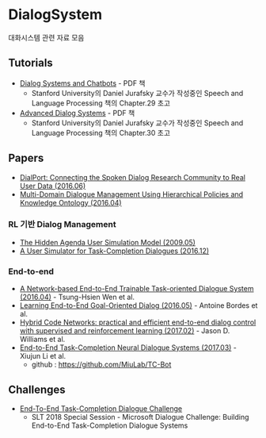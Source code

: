 # DialogSystem
대화시스템 관련 자료 모음

## Tutorials
* [Dialog Systems and Chatbots](https://web.stanford.edu/~jurafsky/slp3/29.pdf) - PDF 책
  * Stanford University의 Daniel Jurafsky 교수가 작성중인 Speech and Language Processing 책의 Chapter.29 초고
* [Advanced Dialog Systems](https://web.stanford.edu/~jurafsky/slp3/30.pdf) - PDF 책
  * Stanford University의 Daniel Jurafsky 교수가 작성중인 Speech and Language Processing 책의 Chapter.30 초고

## Papers
* [DialPort: Connecting the Spoken Dialog Research Community to Real User Data (2016.06)](https://arxiv.org/abs/1606.02562)
* [Multi-Domain Dialogue Management Using Hierarchical Policies and Knowledge Ontology (2016.04)](https://www.lti.cs.cmu.edu/sites/default/files/ReinForest-tianchez.pdf)
### RL 기반 Dialog Management
* [The Hidden Agenda User Simulation Model (2009.05)](http://citeseerx.ist.psu.edu/viewdoc/download?doi=10.1.1.158.3318&rep=rep1&type=pdf)
* [A User Simulator for Task-Completion Dialogues (2016.12)](https://arxiv.org/abs/1612.05688)

### End-to-end
* [A Network-based End-to-End Trainable Task-oriented Dialogue System (2016.04)](https://arxiv.org/abs/1604.04562) - Tsung-Hsien Wen et al.
* [Learning End-to-End Goal-Oriented Dialog (2016.05)](https://arxiv.org/abs/1605.07683) - Antoine Bordes et al.
* [Hybrid Code Networks: practical and efficient end-to-end dialog control with supervised and reinforcement learning (2017.02)](https://arxiv.org/abs/1702.03274) - Jason D. Williams et al.
* [End-to-End Task-Completion Neural Dialogue Systems (2017.03)](https://arxiv.org/abs/1703.01008) - Xiujun Li et al.
  * github : https://github.com/MiuLab/TC-Bot

## Challenges
* [End-To-End Task-Completion Dialogue Challenge](https://github.com/xiul-msr/e2e_dialog_challenge)
  * SLT 2018 Special Session - Microsoft Dialogue Challenge: Building End-to-End Task-Completion Dialogue Systems
